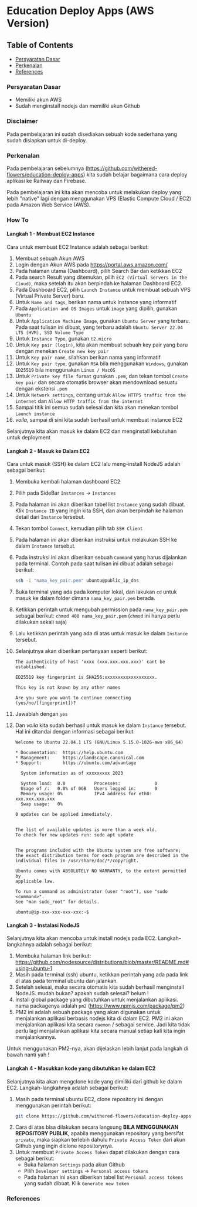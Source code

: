 # Education Deploy Apps (AWS Version)

## Table of Contents

- [Persyaratan Dasar](#persyaratan-dasar)
- [Perkenalan](#perkenalan)
- [References](#references)

### Persyaratan Dasar

- Memiliki akun AWS
- Sudah menginstall nodejs dan memiliki akun Github

### Disclaimer

Pada pembelajaran ini sudah disediakan sebuah kode sederhana yang sudah disiapkan untuk di-deploy.

### Perkenalan

Pada pembelajaran sebelumnya (https://github.com/withered-flowers/education-deploy-apps) kita sudah belajar bagaimana cara deploy aplikasi ke Railway dan Firebase.

Pada pembelajaran ini kita akan mencoba untuk melakukan deploy yang lebih "native" lagi dengan menggunakan VPS (Elastic Compute Cloud / EC2) pada Amazon Web Service (AWS).

### How To

#### Langkah 1 - Membuat EC2 Instance

Cara untuk membuat EC2 Instance adalah sebagai berikut:

1. Membuat sebuah Akun AWS
1. Login dengan Akun AWS pada https://portal.aws.amazon.com/
1. Pada halaman utama (Dashboard), pilih Search Bar dan ketikkan EC2
1. Pada search Result yang ditemukan, pilih `EC2 (Virtual Servers in the Cloud)`, maka setelah itu akan berpindah ke halaman Dashboard EC2.
1. Pada Dashboard EC2, pilih `Launch Instance` untuk membuat sebuah VPS (Virtual Private Server) baru.
1. Untuk `Name and tags`, berikan nama untuk Instance yang informatif
1. Pada `Application and OS Images` untuk `image` yang dipilih, gunakan `Ubuntu`
1. Untuk `Application Machine Image`, gunakan `Ubuntu Server` yang terbaru. Pada saat tulisan ini dibuat, yang terbaru adalah `Ubuntu Server 22.04 LTS (HVM), SSD Volume Type`
1. Untuk `Instance Type`, gunakan `t2.micro`
1. Untuk `Key pair (login)`, kita akan membuat sebuah key pair yang baru dengan menekan `Create new key pair`
1. Untuk `Key pair name`, silahkan berikan nama yang informatif
1. Untuk `Key pair type`, gunakan `RSA` bila menggunakan `Windows`, gunakan `ED25519` bila menggunakan `Linux / MacOS`
1. Untuk `Private key file format` gunakan `.pem`, dan tekan tombol `Create key pair` dan secara otomatis browser akan mendownload sesuatu dengan ekstensi `.pem`
1. Untuk `Network settings`, centang untuk `Allow HTTPS traffic from the internet` dan `Allow HTTP traffic from the internet`
1. Sampai titik ini semua sudah selesai dan kita akan menekan tombol `Launch instance`
1. _voila_, sampai di sini kita sudah berhasil untuk membuat instance EC2

Selanjutnya kita akan masuk ke dalam EC2 dan menginstall kebutuhan untuk deployment

#### Langkah 2 - Masuk ke Dalam EC2

Cara untuk masuk (SSH) ke dalam EC2 lalu meng-install NodeJS adalah sebagai berikut:

1. Membuka kembali halaman dashboard EC2
1. Pilih pada SideBar `Instances` -> `Instances`
1. Pada halaman ini akan diberikan tabel list `Instance` yang sudah dibuat. Klik `Instance ID` yang ingin kita SSH, dan akan berpindah ke halaman detail dari `Instance` tersebut.
1. Tekan tombol `Connect`, kemudian pilih tab `SSH Client`
1. Pada halaman ini akan diberikan instruksi untuk melakukan SSH ke dalam `Instance` tersebut.
1. Pada instruksi ini akan diberikan sebuah `Command` yang harus dijalankan pada terminal. Contoh pada saat tulisan ini dibuat adalah sebagai berikut:
   ```bash
   ssh -i "nama_key_pair.pem" ubuntu@public_ip_dns
   ```
1. Buka terminal yang ada pada komputer lokal, dan lakukan `cd` untuk masuk ke dalam folder dimana `nama_key_pair.pem` berada.
1. Ketikkan perintah untuk mengubah permission pada `nama_key_pair.pem` sebagai berikut: `chmod 400 nama_key_pair.pem` (`chmod` ini hanya perlu dilakukan sekali saja)
1. Lalu ketikkan perintah yang ada di atas untuk masuk ke dalam `Instance` tersebut.
1. Selanjutnya akan diberikan pertanyaan seperti berikut:

   ```
   The authenticity of host 'xxxx (xxx.xxx.xxx.xxx)' cant be established.

   ED25519 key fingerprint is SHA256:xxxxxxxxxxxxxxxxxxx.

   This key is not known by any other names

   Are you sure you want to continue connecting (yes/no/[fingerprint])?
   ```

1. Jawablah dengan `yes`
1. Dan _voila_ kita sudah berhasil untuk masuk ke dalam `Instance` tersebut. Hal ini ditandai dengan informasi sebagai berikut

   ```
   Welcome to Ubuntu 22.04.1 LTS (GNU/Linux 5.15.0-1026-aws x86_64)

   * Documentation:  https://help.ubuntu.com
   * Management:     https://landscape.canonical.com
   * Support:        https://ubuntu.com/advantage

     System information as of xxxxxxxxx 2023

     System load:  0.0           Processes:             0
     Usage of /:   0.0% of 0GB   Users logged in:       0
     Memory usage: 0%            IPv4 address for eth0: xxx.xxx.xxx.xxx
     Swap usage:   0%

   0 updates can be applied immediately.


   The list of available updates is more than a week old.
   To check for new updates run: sudo apt update


   The programs included with the Ubuntu system are free software;
   the exact distribution terms for each program are described in the
   individual files in /usr/share/doc/*/copyright.

   Ubuntu comes with ABSOLUTELY NO WARRANTY, to the extent permitted by
   applicable law.

   To run a command as administrator (user "root"), use "sudo <command>".
   See "man sudo_root" for details.

   ubuntu@ip-xxx-xxx-xxx-xxx:~$
   ```

#### Langkah 3 - Instalasi NodeJS

Selanjutnya kita akan mencoba untuk install nodejs pada EC2. Langkah-langkahnya adalah sebagai berikut:

1. Membuka halaman link berikut: https://github.com/nodesource/distributions/blob/master/README.md#using-ubuntu-1
1. Masih pada terminal (ssh) ubuntu, ketikkan perintah yang ada pada link di atas pada terminal ubuntu dan jalankan.
1. Setelah selesai, maka secara otomatis kita sudah berhasil menginstall NodeJS. mudah bukan? apakah sudah selesai? belum !
1. Install global package yang dibutuhkan untuk menjalankan aplikasi. nama packagenya adalah `pm2` (https://www.npmjs.com/package/pm2)
1. PM2 ini adalah sebuah package yang akan digunakan untuk menjalankan aplikasi berbasis nodejs kita di dalam EC2. PM2 ini akan menjalankan aplikasi kita secara `daemon` / sebagai service. Jadi kita tidak perlu lagi menjalankan aplikasi kita secara manual setiap kali kita ingin menjalankannya.

Untuk menggunakan PM2-nya, akan dijelaskan lebih lanjut pada langkah di bawah nanti yah !

#### Langkah 4 - Masukkan kode yang dibutuhkan ke dalam EC2

Selanjutnya kita akan mengclone kode yang dimiliki dari github ke dalam EC2. Langkah-langkahnya adalah sebagai berikut:

1. Masih pada terminal ubuntu EC2, clone repository ini dengan menggunakan perintah berikut:
   ```bash
   git clone https://github.com/withered-flowers/education-deploy-apps-aws.git
   ```
1. Cara di atas bisa dilakukan secara langsung **BILA MENGGUNAKAN REPOSITORY PUBLIK**, apabila menggunakan repository yang bersifat `private`, maka siapkan terlebih dahulu `Private Access Token` dari akun Github yang ingin diclone repositorynya.
1. Untuk membuat `Private Access Token` dapat dilakukan dengan cara sebagai berikut:
   - Buka halaman `Settings` pada akun Github
   - Pilih `Developer settings` -> `Personal access tokens`
   - Pada halaman ini akan diberikan tabel list `Personal access tokens` yang sudah dibuat. Klik `Generate new token`

### References
